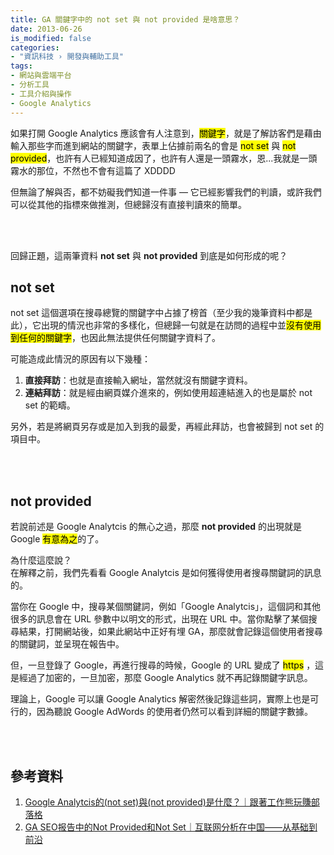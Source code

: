 ```yaml
---
title: GA 關鍵字中的 not set 與 not provided 是啥意思？
date: 2013-06-26
is_modified: false
categories:
- "資訊科技 › 開發與輔助工具"
tags:
- 網站與雲端平台
- 分析工具
- 工具介紹與操作
- Google Analytics
--- 
```


如果打開 Google Analytics 應該會有人注意到，<mark>關鍵字</mark>，就是了解訪客們是藉由輸入那些字而進到網站的關鍵字，表單上佔據前兩名的會是 <mark>not set</mark> 與 <mark>not provided</mark>，也許有人已經知道成因了，也許有人還是一頭霧水，恩...我就是一頭霧水的那位，不然也不會有這篇了 XDDDD
  
但無論了解與否，都不妨礙我們知道一件事 — 它已經影響我們的判讀，或許我們可以從其他的指標來做推測，但總歸沒有直接判讀來的簡單。

<!--more-->
<br><br> 

回歸正題，這兩筆資料 **not set** 與 **not provided** 到底是如何形成的呢？

## not set
not set 這個選項在搜尋總覽的關鍵字中占據了榜首（至少我的幾筆資料中都是此），它出現的情況也非常的多樣化，但總歸一句就是在訪問的過程中並<mark>沒有使用到任何的關鍵字</mark>，也因此無法提供任何關鍵字資料了。

可能造成此情況的原因有以下幾種：  
1. **直接拜訪**：也就是直接輸入網址，當然就沒有關鍵字資料。
2. **連結拜訪**：就是經由網頁媒介進來的，例如使用超連結進入的也是屬於 not set 的範疇。 

另外，若是將網頁另存或是加入到我的最愛，再經此拜訪，也會被歸到 not set 的項目中。

<br><br>

## not provided
若說前述是 Google Analytcis 的無心之過，那麼 **not provided** 的出現就是 Google <mark>有意為之</mark>的了。

為什麼這麼說？  
在解釋之前，我們先看看 Google Analytcis 是如何獲得使用者搜尋關鍵詞的訊息的。

當你在 Google 中，搜尋某個關鍵詞，例如「Google Analytcis」，這個詞和其他很多的訊息會在 URL 參數中以明文的形式，出現在 URL 中。當你點擊了某個搜尋結果，打開網站後，如果此網站中正好有埋 GA，那麼就會記錄這個使用者搜尋的關鍵詞，並呈現在報告中。

但，一旦登錄了 Google，再進行搜尋的時候，Google 的 URL 變成了 <mark>https</mark> ，這是經過了加密的，一旦加密，那麼 Google Analytics 就不再記錄關鍵字訊息。

理論上，Google 可以讓 Google Analytics 解密然後記錄這些詞，實際上也是可行的，因為聽說 Google AdWords 的使用者仍然可以看到詳細的關鍵字數據。

<br><br> 

## 參考資料 
1. [Google Analytcis的(not set)與(not provided)是什麼？｜跟著工作熊玩賺部落格](http://www.blogfuntw.com/2012/11/analytics-not-set-provided/) 
2. [GA SEO报告中的Not Provided和Not Set｜互联网分析在中国——从基础到前沿](http://www.chinawebanalytics.cn/ga-not-provided-and-not-set/) 